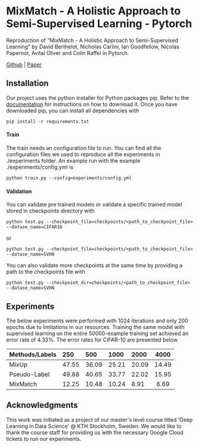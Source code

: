 # MixMatch - A Holistic Approach to Semi-Supervised Learning - Pytorch
Reproduction of "MixMatch - A Holistic Approach to Semi-Supervised Learning" by David Berthelot, Nicholas Carlini, Ian Goodfellow, Nicolas Papernot, Avital Oliver and Colin Raffel in Pytorch.

[Github] | [Paper]

Installation
------------
Our project uses the python installer for Python packages pip. Refer to the [documentation](https://pip.pypa.io/en/stable/installing/) for instructions on how to download it. 
Once you have downloaded pip, you can install all dependencies with 
```
pip install -r requirements.txt
```

#### Train
The train needs an configuration file to run. You can find all the configuration files we used to reproduce all the experiments in 
./experiments folder. An example run with the example ./experiments/config.yml is  
```
python train.py --config=experiments/config.yml 
```
#### Validation
You can validate pre trained models or validate a specific trained model stored in checkpoints directory with
```
python test.py --checkpoint_file=checkpoints/<path_to_checkpoint_file> --datase_name=CIFAR10 
```
or 
```
python test.py --checkpoint_file=checkpoints/<path_to_checkpoint_file> --datase_name=SVHN 
```

You can also validate more checkpoints at the same time by providing a path to the checkpoints file with
```
python test.py --checkpoint_dir=checkpoints/<path_to_checkpoint_file> --datase_name=SVHN 
```
## Experiments
The below experiments were performed with 1024 iterations and only 200 epochs due to limitations in our resources. 
Training the same model with supervised learning on the entire 50000-example training set achieved
an error rate of 4.33%. The error rates for CIFAR-10 are presented below.

|Methods/Labels  | 250   | 500 | 1000 | 2000 | 4000
|:---------------|:------|:----|:-----|:-----|:----:|
| MixUp          | 47.55 | 36.09 | 25.21 | 20.09 | 14.49 |
| Pseudo-Label   | 49.88 | 40.65 | 33.77 |  22.02 | 15.95 |
| MixMatch       | 12.25 | 10.48 | 10.24 | 8.91 | 6.69 |

## Acknowledgments
This work was initiated as a project of our master's level course titled 'Deep Learning in Data Science' @ KTH Stockholm, Sweden. 
We would like to thank the course staff for providing us with the necessary Google Cloud tickets to run our experiments.

[Paper]: https://arxiv.org/abs/1905.02249
[Github]: https://github.com/google-research/mixmatch

